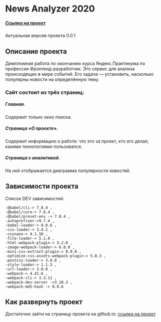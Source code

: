 # News Analyzer 2020

##### [Ссылка на проект](https://desertoraposa.github.io/Diplom.Y.Praktikum2020/) 

Актуальная версия проекта 0.0.1

## Описание проекта

Димпломная работа по окончанию курса Яндекс.Практикума по профессии Фронтенд-разработчик. 
Это сервис для анализа происходящих в мире событий. Его задача — установить, насколько популярны новости на определённую тему.

### Сайт состоит из трёх страниц:
##### Главная. 
Содержит только окно поиска.
##### Страница «О проекте».
Содержит информацию о работе: что это за проект, кто его делал, какими технологиями пользовался.
##### Страница с аналитикой. 
На ней отображается диаграмма популярности новостей.

## Зависимости проекта

Список DEV зависимостей: 

    -@babel/cli-> 7.8.4 ,
    -@babel/core-> 7.8.4 ,
    -@babel/preset-env -> 7.8.4 ,
    -autoprefixer->9.7.4 ,
    -babel-loader-> 8.0.6 ,
    -css-loader-> 3.4.2 ,
    -cssnano-> 4.1.10 ,
    -file-loader-> 5.1.0 ,
    -html-webpack-plugin-> 3.2.0 ,
    -image-webpack-loader-> 6.0.0 ,
    -mini-css-extract-plugin-> 0.9.0 ,
    -optimize-css-assets-webpack-plugin-> 5.0.3 ,
    -postcss-loader-> 3.0.0 ,
    -style-loader-> 1.1.3 ,
    -url-loader-> 3.0.0 ,
    -webpack-> 4.41.6 ,
    -webpack-cli-> 3.3.11 ,
    -webpack-dev-server ->3.10.3 ,
    -webpack-md5-hash -> 0.0.6

## Как развернуть проект

Достаточно зайти на страницу проекта на github.io: [ссылка на проект](https://desertoraposa.github.io/Diplom.Y.Praktikum2020/) 
